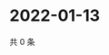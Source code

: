 # 2022-01-13

共 0 条

<!-- BEGIN WEIBO -->
<!-- 最后更新时间 Thu Jan 13 2022 08:55:09 GMT+0800 (China Standard Time) -->

<!-- END WEIBO -->
